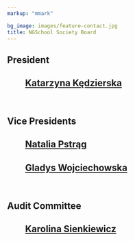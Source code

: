 ```yaml
---
markup: "mmark"

bg_image: images/feature-contact.jpg
title: NGSchool Society Board
---
```


<h2><b>President</b></h2>
<h2 style="margin-left: 2em;"><a href="/people/katarzyna-kedzierska/">Katarzyna Kędzierska</a></h2>

<br>
<h2><b>Vice Presidents</b></h2>
<h2 style="margin-left: 2em;"><a href="/people/natalia-pstrag/">Natalia Pstrąg</a></h2>
<h2 style="margin-left: 2em;"><a href="/people/gladys-langi/">Gladys Wojciechowska</a></h2>

<br>
<h2><b>Audit Committee</b></h2>
<h2 style="margin-left: 2em;"><a href="/people/karolina-sienkiewicz/">Karolina Sienkiewicz</a></h2>

